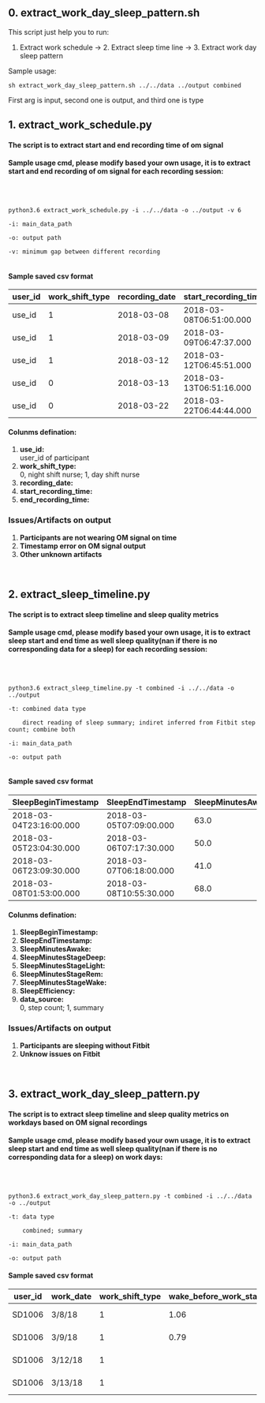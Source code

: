 ## 0. extract_work_day_sleep_pattern.sh

This script just help you to run:

1. Extract work schedule -> 2. Extract sleep time line -> 3. Extract work day sleep pattern

Sample usage: 

```
sh extract_work_day_sleep_pattern.sh ../../data ../output combined
```

First arg is input, second one is output, and third one is type

## 1. extract_work_schedule.py
#### The script is to extract start and end recording time of om signal

#### Sample usage cmd, please modify based your own usage, it is to extract start and end recording of om signal for each recording session: <br />
<br />

```

python3.6 extract_work_schedule.py -i ../../data -o ../output -v 6 

-i: main_data_path

-o: output path

-v: minimum gap between different recording
 
```
#### Sample saved csv format

user_id  |  work_shift_type  |  recording_date  |  start_recording_time     |  end_recording_time
---------|-------------------|------------------|---------------------------|-------------------------
use_id   |  1                |  2018-03-08      |  2018-03-08T06:51:00.000  |  2018-03-08T19:33:24.000
use_id   |  1                |  2018-03-09      |  2018-03-09T06:47:37.000  |  2018-03-09T19:34:26.000
use_id   |  1                |  2018-03-12      |  2018-03-12T06:45:51.000  |  2018-03-12T19:36:45.000
use_id   |  0                |  2018-03-13      |  2018-03-13T06:51:16.000  |  2018-03-13T20:05:09.000
use_id   |  0                |  2018-03-22      |  2018-03-22T06:44:44.000  |  2018-03-22T19:41:26.000

#### Colunms defination:

1.  **use_id:** <br />
user_id of participant
2.  **work_shift_type:** <br />
0, night shift nurse; 1, day shift nurse
3.  **recording_date:** <br />
4.  **start_recording_time:** <br />
5.  **end_recording_time:** <br />

### Issues/Artifacts on output

1.  **Participants are not wearing OM signal on time** <br />
2.  **Timestamp error on OM signal output** <br />
3.  **Other unknown artifacts** <br />

<br />

## 2. extract_sleep_timeline.py
#### The script is to extract sleep timeline and sleep quality metrics

#### Sample usage cmd, please modify based your own usage, it is to extract sleep start and end time as well sleep quality(nan if there is no corresponding data for a sleep) for each recording session: <br />
<br />

```

python3.6 extract_sleep_timeline.py -t combined -i ../../data -o ../output

-t: combined data type

    direct reading of sleep summary; indiret inferred from Fitbit step count; combine both

-i: main_data_path

-o: output path
 
```

#### Sample saved csv format

SleepBeginTimestamp      |  SleepEndTimestamp        |  SleepMinutesAwake  |  SleepMinutesStageDeep  |  SleepMinutesStageLight  |  SleepMinutesStageRem  |  SleepMinutesStageWake  |  SleepEfficiency  |  data_source
-------------------------|---------------------------|---------------------|-------------------------|--------------------------|------------------------|-------------------------|-------------------|-------------
2018-03-04T23:16:00.000  |  2018-03-05T07:09:00.000  |  63.0               |  65.0                   |  265.0                   |  80.0                  |  63.0                   |  94.0             |  1
2018-03-05T23:04:30.000  |  2018-03-06T07:17:30.000  |  50.0               |  59.0                   |  308.0                   |  76.0                  |  50.0                   |  97.0             |  1
2018-03-06T23:09:30.000  |  2018-03-07T06:18:00.000  |  41.0               |  59.0                   |  223.0                   |  105.0                 |  41.0                   |  96.0             |  1
2018-03-08T01:53:00.000  |  2018-03-08T10:55:30.000  |  68.0               |  81.0                   |  265.0                   |  128.0                 |  68.0                   |  92.0             |  1

#### Colunms defination:

1.  **SleepBeginTimestamp:** <br />
2.  **SleepEndTimestamp:** <br />
3.  **SleepMinutesAwake:** <br />
4.  **SleepMinutesStageDeep:** <br />
5.  **SleepMinutesStageLight:** <br />
6.  **SleepMinutesStageRem:** <br />
7.  **SleepMinutesStageWake:** <br />
8.  **SleepEfficiency:** <br />
9.  **data_source:** <br />
    0, step count; 1, summary

### Issues/Artifacts on output

1.  **Participants are sleeping without Fitbit** <br />
2.  **Unknow issues on Fitbit** <br />

 <br />

## 3. extract_work_day_sleep_pattern.py

#### The script is to extract sleep timeline and sleep quality metrics on workdays based on OM signal recordings

#### Sample usage cmd, please modify based your own usage, it is to extract sleep start and end time as well sleep quality(nan if there is no corresponding data for a sleep) on work days: <br />
<br />

```

python3.6 extract_work_day_sleep_pattern.py -t combined -i ../../data -o ../output

-t: data type

    combined; summary

-i: main_data_path

-o: output path

```

#### Sample saved csv format

user_id  |  work_date  |  work_shift_type  |  wake_before_work_standard_work_time  |  sleep_after_work_standard_work_time  |  wake_before_work_om_signal_start_time  |  sleep_after_work_om_signal_end_time  |  sleep_before_work_SleepBeginTimestamp  |  sleep_before_work_SleepEndTimestamp  |  sleep_before_work_DataResource  |  start_work_time  |  start_recording_time     |  end_work_time  |  end_recording_time       |  sleep_after_work_SleepBeginTimestamp  |  sleep_after_work_SleepEndTimestamp  |  sleep_after_work_DataResource  |  sleep_before_work_MinutesAwake  |  sleep_before_work_MinutesStageDeep  |  sleep_before_work_MinutesStageLight  |  sleep_before_work_MinutesStageRem  |  sleep_before_work_MinutesStageWake  |  sleep_before_work_Efficiency  |  sleep_after_work_MinutesAwake  |  sleep_after_work_MinutesStageDeep  |  sleep_after_work_MinutesStageLight  |  sleep_after_work_MinutesStageRem  |  sleep_after_work_MinutesStageWake  |  sleep_after_work_Efficiency
---------|-------------|-------------------|---------------------------------------|---------------------------------------|-----------------------------------------|---------------------------------------|-----------------------------------------|---------------------------------------|----------------------------------|-------------------|---------------------------|-----------------|---------------------------|----------------------------------------|--------------------------------------|---------------------------------|----------------------------------|--------------------------------------|---------------------------------------|-------------------------------------|--------------------------------------|--------------------------------|---------------------------------|-------------------------------------|--------------------------------------|------------------------------------|-------------------------------------|-----------------------------
SD1006   |  3/8/18     |  1                |  1.06                                 |  3.37                                 |  0.91                                   |  2.81                                 |  2018-03-07T23:13:00.000                |  2018-03-08T05:56:30.000              |  1                               |  3/8/18 7:00      |  2018-03-08T06:51:00.000  |  3/8/18 19:00   |  2018-03-08T19:33:24.000  |  2018-03-08T22:22:00.000               |  2018-03-09T06:12:30.000             |  1                              |  41                              |  59                                  |  194                                  |  109                                |  41                                  |  91                            |  73                             |  76                                 |  214                                 |  107                               |  73                                 |  90
SD1006   |  3/9/18     |  1                |  0.79                                 |  6.42                                 |  0.59                                   |  5.85                                 |  2018-03-08T22:22:00.000                |  2018-03-09T06:12:30.000              |  1                               |  3/9/18 7:00      |  2018-03-09T06:47:37.000  |  3/9/18 19:00   |  2018-03-09T19:34:26.000  |  2018-03-10T01:25:30.000               |  2018-03-10T08:20:00.000             |  1                              |  73                              |  76                                  |  214                                  |  107                                |  73                                  |  90                            |  45                             |  52                                 |  216                                 |  101                               |  45                                 |  96
SD1006   |  3/12/18    |  1                |                                       |  4.59                                 |                                         |  3.98                                 |                                         |                                       |  1                               |  3/12/18 7:00     |  2018-03-12T06:45:51.000  |  3/12/18 19:00  |  2018-03-12T19:36:45.000  |  2018-03-12T23:35:30.000               |  2018-03-13T07:10:00.000             |  1                              |                                  |                                      |                                       |                                     |                                      |                                |  60                             |  90                                 |  234                                 |  70                                |  60                                 |  88
SD1006   |  3/13/18    |  1                |                                       |  4.92                                 |                                         |  3.84                                 |                                         |                                       |  1                               |  3/13/18 7:00     |  2018-03-13T06:51:16.000  |  3/13/18 19:00  |  2018-03-13T20:05:09.000  |  2018-03-13T23:55:30.000               |  2018-03-14T07:49:00.000             |  1                              |                                  |                                      |                                       |                                     |                                      |                                |  51                             |  76                                 |  206                                 |  140                               |  51                                 |  94
